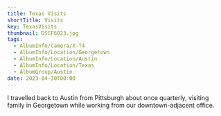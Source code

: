 ```yaml
---
title: Texas Visits
shortTitle: Visits
key: TexasVisits
thumbnail: DSCF6023.jpg
tags:
  - AlbumInfo/Camera/X-T4
  - AlbumInfo/Location/Georgetown
  - AlbumInfo/Location/Austin
  - AlbumInfo/Location/Texas
  - AlbumGroup/Austin
date: 2023-04-30T00:00
---
```

I travelled back to Austin from Pittsburgh about once quarterly, visiting family in Georgetown while working from our downtown-adjacent office.
